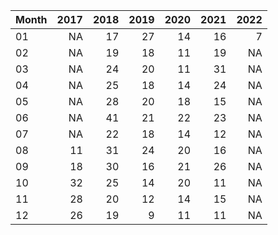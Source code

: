 |Month | 2017| 2018| 2019| 2020| 2021| 2022|
|:-----|----:|----:|----:|----:|----:|----:|
|01    |   NA|   17|   27|   14|   16|    7|
|02    |   NA|   19|   18|   11|   19|   NA|
|03    |   NA|   24|   20|   11|   31|   NA|
|04    |   NA|   25|   18|   14|   24|   NA|
|05    |   NA|   28|   20|   18|   15|   NA|
|06    |   NA|   41|   21|   22|   23|   NA|
|07    |   NA|   22|   18|   14|   12|   NA|
|08    |   11|   31|   24|   20|   16|   NA|
|09    |   18|   30|   16|   21|   26|   NA|
|10    |   32|   25|   14|   20|   11|   NA|
|11    |   28|   20|   12|   14|   15|   NA|
|12    |   26|   19|    9|   11|   11|   NA|
